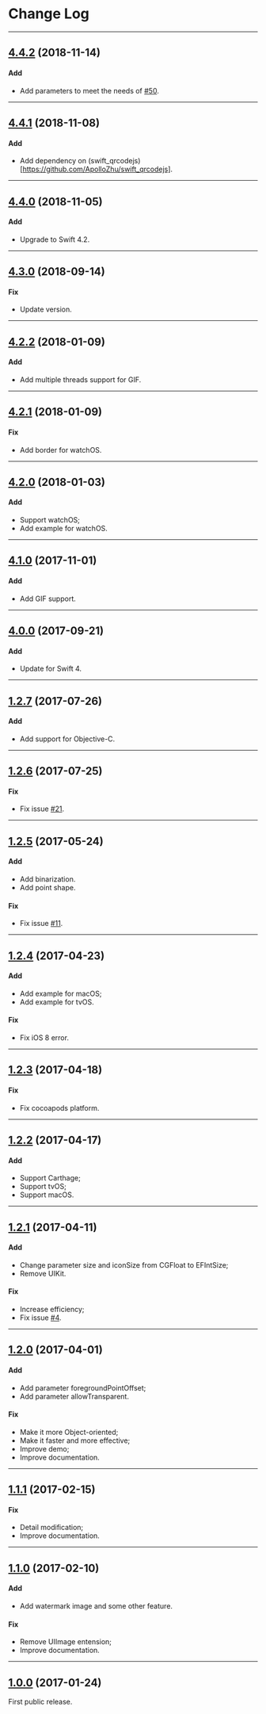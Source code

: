 # Change Log

-----

## [4.4.2](https://github.com/EFPrefix/EFQRCode/releases/tag/4.4.2) (2018-11-14)

#### Add

* Add parameters to meet the needs of [#50](https://github.com/EFPrefix/EFQRCode/issues/50).

---

## [4.4.1](https://github.com/EFPrefix/EFQRCode/releases/tag/4.4.1) (2018-11-08)

#### Add

* Add dependency on (swift_qrcodejs)[https://github.com/ApolloZhu/swift_qrcodejs].

---

## [4.4.0](https://github.com/EFPrefix/EFQRCode/releases/tag/4.4.0) (2018-11-05)

#### Add

* Upgrade to Swift 4.2.

---

## [4.3.0](https://github.com/EFPrefix/EFQRCode/releases/tag/4.3.0) (2018-09-14)

#### Fix

* Update version.

---

## [4.2.2](https://github.com/EFPrefix/EFQRCode/releases/tag/4.2.2) (2018-01-09)

#### Add

* Add multiple threads support for GIF.

---

## [4.2.1](https://github.com/EFPrefix/EFQRCode/releases/tag/4.2.1) (2018-01-09)

#### Fix

* Add border for watchOS.

---

## [4.2.0](https://github.com/EFPrefix/EFQRCode/releases/tag/4.2.0) (2018-01-03)

#### Add

* Support watchOS;
* Add example for watchOS.

---

## [4.1.0](https://github.com/EFPrefix/EFQRCode/releases/tag/4.1.0) (2017-11-01)

#### Add

* Add GIF support.

---

## [4.0.0](https://github.com/EFPrefix/EFQRCode/releases/tag/4.0.0) (2017-09-21)

#### Add

* Update for Swift 4.

---

## [1.2.7](https://github.com/EFPrefix/EFQRCode/releases/tag/1.2.7) (2017-07-26)

#### Add

* Add support for Objective-C.

---

## [1.2.6](https://github.com/EFPrefix/EFQRCode/releases/tag/1.2.6) (2017-07-25)

#### Fix

* Fix issue [#21](https://github.com/EFPrefix/EFQRCode/issues/21).

---

## [1.2.5](https://github.com/EFPrefix/EFQRCode/releases/tag/1.2.5) (2017-05-24)

#### Add

* Add binarization.
* Add point shape.

#### Fix

* Fix issue [#11](https://github.com/EFPrefix/EFQRCode/issues/11).

---

## [1.2.4](https://github.com/EFPrefix/EFQRCode/releases/tag/1.2.4) (2017-04-23)

#### Add

* Add example for macOS;
* Add example for tvOS.

#### Fix

* Fix iOS 8 error.

---

## [1.2.3](https://github.com/EFPrefix/EFQRCode/releases/tag/1.2.3) (2017-04-18)

#### Fix

* Fix cocoapods platform.

---

## [1.2.2](https://github.com/EFPrefix/EFQRCode/releases/tag/1.2.2) (2017-04-17)

#### Add

* Support Carthage;
* Support tvOS;
* Support macOS.

---

## [1.2.1](https://github.com/EFPrefix/EFQRCode/releases/tag/1.2.1) (2017-04-11)

#### Add

* Change parameter size and iconSize from CGFloat to EFIntSize;
* Remove UIKit.

#### Fix

* Increase efficiency;
* Fix issue [#4](https://github.com/EFPrefix/EFQRCode/issues/4).

---

## [1.2.0](https://github.com/EFPrefix/EFQRCode/releases/tag/1.2.0) (2017-04-01)

#### Add

* Add parameter foregroundPointOffset;
* Add parameter allowTransparent.

#### Fix

* Make it more Object-oriented;
* Make it faster and more effective;
* Improve demo;
* Improve documentation.

---

## [1.1.1](https://github.com/EFPrefix/EFQRCode/releases/tag/1.1.1) (2017-02-15)

#### Fix

* Detail modification;
* Improve documentation.

---

## [1.1.0](https://github.com/EFPrefix/EFQRCode/releases/tag/1.1.0) (2017-02-10)

#### Add

* Add watermark image and some other feature.

#### Fix

* Remove UIImage entension;
* Improve documentation.

---

## [1.0.0](https://github.com/EFPrefix/EFQRCode/releases/tag/1.0.0) (2017-01-24)

First public release.
